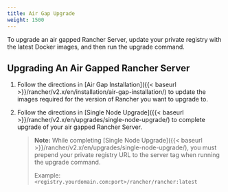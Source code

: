 ```yaml
---
title: Air Gap Upgrade
weight: 1500
---
```

To upgrade an air gapped Rancher Server, update your private registry with the latest Docker images, and then run the upgrade command.

## Upgrading An Air Gapped Rancher Server

1. Follow the directions in [Air Gap Installation]({{< baseurl >}}/rancher/v2.x/en/installation/air-gap-installation/) to update the images required for the version of Rancher you want to upgrade to.

2. Follow the directions in [Single Node Upgrade]({{< baseurl >}}/rancher/v2.x/en/upgrades/single-node-upgrade/) to complete upgrade of your air gapped Rancher Server.

	>**Note:**
	> While completing [Single Node Upgrade]({{< baseurl >}}/rancher/v2.x/en/upgrades/single-node-upgrade/), you must prepend your private registry URL to the server tag when running the upgrade command.
	>
	> Example: `<registry.yourdomain.com:port>/rancher/rancher:latest`
